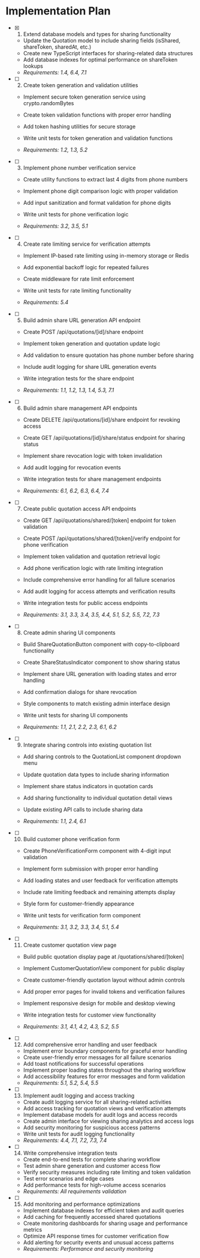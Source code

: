 # Implementation Plan

- [x] 1. Extend database models and types for sharing functionality


  - Update the Quotation model to include sharing fields (isShared, shareToken, sharedAt, etc.)
  - Create new TypeScript interfaces for sharing-related data structures
  - Add database indexes for optimal performance on shareToken lookups
  - _Requirements: 1.4, 6.4, 7.1_



- [ ] 2. Create token generation and validation utilities
  - Implement secure token generation service using crypto.randomBytes
  - Create token validation functions with proper error handling
  - Add token hashing utilities for secure storage


  - Write unit tests for token generation and validation functions
  - _Requirements: 1.2, 1.3, 5.2_

- [ ] 3. Implement phone number verification service
  - Create utility functions to extract last 4 digits from phone numbers



  - Implement phone digit comparison logic with proper validation
  - Add input sanitization and format validation for phone digits
  - Write unit tests for phone verification logic
  - _Requirements: 3.2, 3.5, 5.1_




- [ ] 4. Create rate limiting service for verification attempts
  - Implement IP-based rate limiting using in-memory storage or Redis
  - Add exponential backoff logic for repeated failures
  - Create middleware for rate limit enforcement

  - Write unit tests for rate limiting functionality
  - _Requirements: 5.4_

- [ ] 5. Build admin share URL generation API endpoint
  - Create POST /api/quotations/[id]/share endpoint
  - Implement token generation and quotation update logic
  - Add validation to ensure quotation has phone number before sharing


  - Include audit logging for share URL generation events
  - Write integration tests for the share endpoint
  - _Requirements: 1.1, 1.2, 1.3, 1.4, 5.3, 7.1_

- [ ] 6. Build admin share management API endpoints
  - Create DELETE /api/quotations/[id]/share endpoint for revoking access
  - Create GET /api/quotations/[id]/share/status endpoint for sharing status
  - Implement share revocation logic with token invalidation


  - Add audit logging for revocation events
  - Write integration tests for share management endpoints
  - _Requirements: 6.1, 6.2, 6.3, 6.4, 7.4_

- [ ] 7. Create public quotation access API endpoints
  - Create GET /api/quotations/shared/[token] endpoint for token validation
  - Create POST /api/quotations/shared/[token]/verify endpoint for phone verification


  - Implement token validation and quotation retrieval logic
  - Add phone verification logic with rate limiting integration
  - Include comprehensive error handling for all failure scenarios
  - Add audit logging for access attempts and verification results
  - Write integration tests for public access endpoints
  - _Requirements: 3.1, 3.3, 3.4, 3.5, 4.4, 5.1, 5.2, 5.5, 7.2, 7.3_



- [ ] 8. Create admin sharing UI components
  - Build ShareQuotationButton component with copy-to-clipboard functionality
  - Create ShareStatusIndicator component to show sharing status
  - Implement share URL generation with loading states and error handling
  - Add confirmation dialogs for share revocation
  - Style components to match existing admin interface design


  - Write unit tests for sharing UI components
  - _Requirements: 1.1, 2.1, 2.2, 2.3, 6.1, 6.2_

- [ ] 9. Integrate sharing controls into existing quotation list
  - Add sharing controls to the QuotationList component dropdown menu
  - Update quotation data types to include sharing information
  - Implement share status indicators in quotation cards

  - Add sharing functionality to individual quotation detail views
  - Update existing API calls to include sharing data
  - _Requirements: 1.1, 2.4, 6.1_

- [ ] 10. Build customer phone verification form
  - Create PhoneVerificationForm component with 4-digit input validation
  - Implement form submission with proper error handling

  - Add loading states and user feedback for verification attempts
  - Include rate limiting feedback and remaining attempts display
  - Style form for customer-friendly appearance
  - Write unit tests for verification form component
  - _Requirements: 3.1, 3.2, 3.3, 3.4, 5.1, 5.4_

- [ ] 11. Create customer quotation view page
  - Build public quotation display page at /quotations/shared/[token]


  - Implement CustomerQuotationView component for public display
  - Create customer-friendly quotation layout without admin controls
  - Add proper error pages for invalid tokens and verification failures
  - Implement responsive design for mobile and desktop viewing
  - Write integration tests for customer view functionality
  - _Requirements: 3.1, 4.1, 4.2, 4.3, 5.2, 5.5_




- [ ] 12. Add comprehensive error handling and user feedback
  - Implement error boundary components for graceful error handling
  - Create user-friendly error messages for all failure scenarios
  - Add toast notifications for successful operations
  - Implement proper loading states throughout the sharing workflow
  - Add accessibility features for error messages and form validation
  - _Requirements: 5.1, 5.2, 5.4, 5.5_

- [ ] 13. Implement audit logging and access tracking
  - Create audit logging service for all sharing-related activities
  - Add access tracking for quotation views and verification attempts
  - Implement database models for audit logs and access records
  - Create admin interface for viewing sharing analytics and access logs
  - Add security monitoring for suspicious access patterns
  - Write unit tests for audit logging functionality
  - _Requirements: 4.4, 7.1, 7.2, 7.3, 7.4_

- [ ] 14. Write comprehensive integration tests
  - Create end-to-end tests for complete sharing workflow
  - Test admin share generation and customer access flow
  - Verify security measures including rate limiting and token validation
  - Test error scenarios and edge cases
  - Add performance tests for high-volume access scenarios
  - _Requirements: All requirements validation_

- [ ] 15. Add monitoring and performance optimizations
  - Implement database indexes for efficient token and audit queries
  - Add caching for frequently accessed shared quotations
  - Create monitoring dashboards for sharing usage and performance metrics
  - Optimize API response times for customer verification flow
  - Add alerting for security events and unusual access patterns
  - _Requirements: Performance and security monitoring_